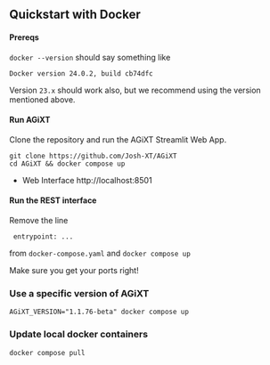 ## Quickstart with Docker

#### Prereqs
`docker --version` should say something like

`Docker version 24.0.2, build cb74dfc`

Version `23.x` should work also, but we recommend using the version mentioned above.

#### Run AGiXT

Clone the repository and run the AGiXT Streamlit Web App.
```
git clone https://github.com/Josh-XT/AGiXT
cd AGiXT && docker compose up
```
- Web Interface http://localhost:8501

#### Run the REST interface
Remove the line 

` entrypoint: ...`

from `docker-compose.yaml` and `docker compose up`

Make sure you get your ports right!

### Use a specific version of AGiXT
```
AGiXT_VERSION="1.1.76-beta" docker compose up
```

### Update local docker containers

```
docker compose pull
```
